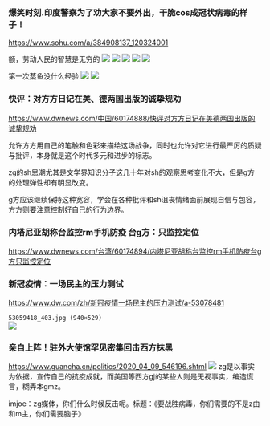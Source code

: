 ### 爆笑时刻.印度警察为了劝大家不要外出，干脆cos成冠状病毒的样子！
https://www.sohu.com/a/384908137_120324001

额，劳动人民的智慧是无穷的
![](http://5b0988e595225.cdn.sohucs.com/images/20200401/cdcb810a997a4ae1a4f28e15b5fd1291.gif)
![](http://5b0988e595225.cdn.sohucs.com/images/20200401/e360bc9ac3b84bce8b8287bcb1598b40.jpeg)
![](http://5b0988e595225.cdn.sohucs.com/images/20200401/f9a78f5a94774778869646ebb7dfef74.jpeg)
![](http://5b0988e595225.cdn.sohucs.com/images/20200401/5796a5eac31045e4b4b3bd685bfd58e9.jpeg)
![](http://5b0988e595225.cdn.sohucs.com/images/20200401/98eb4af483f5408083b99253dce09363.jpeg)

第一次蒸鱼没什么经验
![](http://5b0988e595225.cdn.sohucs.com/images/20200401/1be29f8bf72b479ca2eb4b25101af384.gif)
![](http://5b0988e595225.cdn.sohucs.com/images/20200401/41c4c96f97534c93a68a6f7f1bae016e.jpeg)
![]()

### 快评：对方方日记在美、德两国出版的诚挚规劝
https://www.dwnews.com/中国/60174888/快评对方方日记在美德两国出版的诚挚规劝

允许方方用自己的笔触和色彩来描绘这场战争，同时也允许对它进行最严厉的质疑与批评，本身就是这个时代多元和进步的标志。

zg的sh思潮尤其是文学界知识分子这几十年对sh的观察思考变化不大，但是g方的处理弹性却有明显改变。

g方应该继续保持这种宽容，学会在各种批评和sh沮丧情绪面前展现自信与包容，方方则要注意控制好自己的行为边界。

### 内塔尼亚胡称台监控rm手机防疫 台g方：只监控定位
https://www.dwnews.com/台湾/60174894/内塔尼亚胡称台监控rm手机防疫台g方只监控定位

### 新冠疫情：一场民主的压力测试
https://www.dw.com/zh/新冠疫情一场民主的压力测试/a-53078481

`53059418_403.jpg (940×529)`<br>
![](https://www.dw.com/image/53059418_403.jpg)

### 亲自上阵！驻外大使馆罕见密集回击西方抹黑
https://www.guancha.cn/politics/2020_04_09_546196.shtml
![](https://i.guancha.cn/news/origin/2020/04/09/20200409174847615.jpg)
zg是以事实为依据，宣传自己的抗疫成就，而美国等西方gj的某些人则是无视事实，编造谎言，糊弄本gmz。


imjoe：zg媒体，你们什么时候反击呢。标题：《要战胜病毒，你们需要的不是z由和m主，你们需要脑子》
